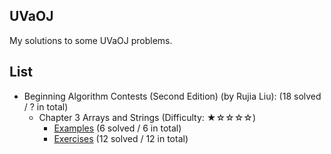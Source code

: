 ## UVaOJ
My solutions to some UVaOJ problems.

## List

- Beginning Algorithm Contests (Second Edition) (by Rujia Liu): (18 solved / ? in total)
  - Chapter 3 Arrays and Strings (Difficulty: ★☆☆☆☆)
    - [Examples](https://github.com/fang-ling/UVaOJ/tree/main/Beginning%20Algorithm%20Contests/Chapter%203%20Arrays%20and%20Strings/Examples) (6 solved / 6 in total)
    - [Exercises](https://github.com/fang-ling/UVaOJ/tree/main/Beginning%20Algorithm%20Contests/Chapter%203%20Arrays%20and%20Strings/Exercises) (12 solved / 12 in total)
